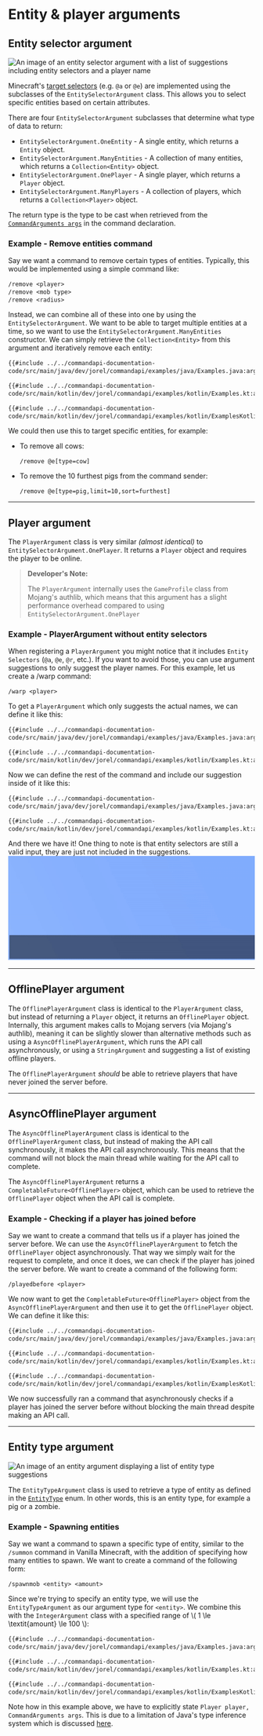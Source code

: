 # Entity & player arguments

## Entity selector argument

![An image of an entity selector argument with a list of suggestions including entity selectors and a player name](./images/arguments/entityselector.png)

Minecraft's [target selectors](https://minecraft.wiki/w/Commands#Target_selectors) (e.g. `@a` or `@e`) are implemented using the subclasses of the `EntitySelectorArgument` class. This allows you to select specific entities based on certain attributes.

There are four `EntitySelectorArgument` subclasses that determine what type of data to return:

- `EntitySelectorArgument.OneEntity` - A single entity, which returns a `Entity` object.
- `EntitySelectorArgument.ManyEntities`  - A collection of many entities, which returns a `Collection<Entity>` object.
- `EntitySelectorArgument.OnePlayer` - A single player, which returns a `Player` object.
- `EntitySelectorArgument.ManyPlayers` - A collection of players, which returns a `Collection<Player>` object.

The return type is the type to be cast when retrieved from the [`CommandArguments args`](./commandarguments.md) in the command declaration.

<div class="example">

### Example - Remove entities command

Say we want a command to remove certain types of entities. Typically, this would be implemented using a simple command like:

```mccmd
/remove <player>
/remove <mob type>
/remove <radius>
```

Instead, we can combine all of these into one by using the `EntitySelectorArgument`. We want to be able to target multiple entities at a time, so we want to use the `EntitySelectorArgument.ManyEntities` constructor. We can simply retrieve the `Collection<Entity>` from this argument and iteratively remove each entity:

<div class="multi-pre">

```java,Java
{{#include ../../commandapi-documentation-code/src/main/java/dev/jorel/commandapi/examples/java/Examples.java:argumentEntities1}}
```

```kotlin,Kotlin
{{#include ../../commandapi-documentation-code/src/main/kotlin/dev/jorel/commandapi/examples/kotlin/Examples.kt:argumentEntities1}}
```

```kotlin,Kotlin_DSL
{{#include ../../commandapi-documentation-code/src/main/kotlin/dev/jorel/commandapi/examples/kotlin/ExamplesKotlinDSL.kt:argumentEntities1}}
```

</div>

We could then use this to target specific entities, for example:

- To remove all cows:

  ```mccmd
  /remove @e[type=cow]
  ```

- To remove the 10 furthest pigs from the command sender:

  ```mccmd
  /remove @e[type=pig,limit=10,sort=furthest]
  ```

</div>

-----

## Player argument

The `PlayerArgument` class is very similar _(almost identical)_ to `EntitySelectorArgument.OnePlayer`. It returns a `Player` object and requires the player to be online.

> **Developer's Note:**
>
> The `PlayerArgument` internally uses the `GameProfile` class from Mojang's authlib, which means that this argument has a slight performance overhead compared to using `EntitySelectorArgument.OnePlayer`

<div class="example">

### Example - PlayerArgument without entity selectors

When registering a `PlayerArgument` you might notice that it includes `Entity Selectors` (`@a`, `@e`, `@r`, etc.). If you want to avoid those, you can use argument suggestions to only suggest the player names. For this example, let us create a /warp command:

```mccmd
/warp <player>
```

To get a `PlayerArgument` which only suggests the actual names, we can define it like this:

<div class="multi-pre">

```java,Java
{{#include ../../commandapi-documentation-code/src/main/java/dev/jorel/commandapi/examples/java/Examples.java:argumentEntities2}}
```

```kotlin,Kotlin
{{#include ../../commandapi-documentation-code/src/main/kotlin/dev/jorel/commandapi/examples/kotlin/Examples.kt:argumentEntities2}}
```

</div>

Now we can define the rest of the command and include our suggestion inside of it like this:

<div class="multi-pre">

```java,Java
{{#include ../../commandapi-documentation-code/src/main/java/dev/jorel/commandapi/examples/java/Examples.java:argumentEntities3}}
```

```kotlin,Kotlin
{{#include ../../commandapi-documentation-code/src/main/kotlin/dev/jorel/commandapi/examples/kotlin/Examples.kt:argumentEntities3}}
```

</div>

And there we have it! One thing to note is that entity selectors are still a valid input, they are just not included in the suggestions.
![WarpCommand](./images/entityselectorplayerexample.gif)

</div>

-----

## OfflinePlayer argument

The `OfflinePlayerArgument` class is identical to the `PlayerArgument` class, but instead of returning a `Player` object, it returns an `OfflinePlayer` object. Internally, this argument makes calls to Mojang servers (via Mojang's authlib), meaning it can be slightly slower than alternative methods such as using a `AsyncOfflinePlayerArgument`, which runs the API call asynchronously, or using a `StringArgument` and suggesting a list of existing offline players.

The `OfflinePlayerArgument` _should_ be able to retrieve players that have never joined the server before.

-----

## AsyncOfflinePlayer argument

The `AsyncOfflinePlayerArgument` class is identical to the `OfflinePlayerArgument` class, but instead of making the API call synchronously, it makes the API call asynchronously. This means that the command will not block the main thread while waiting for the API call to complete.

The `AsyncOfflinePlayerArgument` returns a `CompletableFuture<OfflinePlayer>` object, which can be used to retrieve the `OfflinePlayer` object when the API call is complete.

<div class="example">

### Example - Checking if a player has joined before

Say we want to create a command that tells us if a player has joined the server before. We can use the `AsyncOfflinePlayerArgument` to fetch the `OfflinePlayer` object asynchronously. That way we simply wait for the request to complete, and once it does, we can check if the player has joined the server before. We want to create a command of the following form:

```mccmd
/playedbefore <player>
```

We now want to get the `CompletableFuture<OfflinePlayer>` object from the `AsyncOfflinePlayerArgument` and then use it to get the `OfflinePlayer` object. We can define it like this:

<div class="multi-pre">

```java,Java
{{#include ../../commandapi-documentation-code/src/main/java/dev/jorel/commandapi/examples/java/Examples.java:argumentAsyncOfflinePlayer1}}
```

```kotlin,Kotlin
{{#include ../../commandapi-documentation-code/src/main/kotlin/dev/jorel/commandapi/examples/kotlin/Examples.kt:argumentAsyncOfflinePlayer1}}
```

```kotlin,Kotlin_DSL
{{#include ../../commandapi-documentation-code/src/main/kotlin/dev/jorel/commandapi/examples/kotlin/ExamplesKotlinDSL.kt:argumentAsyncOfflinePlayer1}}
```

</div>

We now successfully ran a command that asynchronously checks if a player has joined the server before without blocking the main thread despite making an API call.

</div>

-----

## Entity type argument

![An image of an entity argument displaying a list of entity type suggestions](./images/arguments/entitytype.png)

The `EntityTypeArgument` class is used to retrieve a type of entity as defined in the [`EntityType`](https://hub.spigotmc.org/javadocs/bukkit/org/bukkit/entity/EntityType.html) enum. In other words, this is an entity type, for example a pig or a zombie.

<div class="example">

### Example - Spawning entities

Say we want a command to spawn a specific type of entity, similar to the `/summon` command in Vanilla Minecraft, with the addition of specifying how many entities to spawn. We want to create a command of the following form:

```mccmd
/spawnmob <entity> <amount>
```

Since we're trying to specify an entity type, we will use the `EntityTypeArgument` as our argument type for `<entity>`. We combine this with the `IntegerArgument` class with a specified range of \\( 1 \le \textit{amount} \le 100 \\):

<div class="multi-pre">

```java,Java
{{#include ../../commandapi-documentation-code/src/main/java/dev/jorel/commandapi/examples/java/Examples.java:argumentEntities4}}
```

```kotlin,Kotlin
{{#include ../../commandapi-documentation-code/src/main/kotlin/dev/jorel/commandapi/examples/kotlin/Examples.kt:argumentEntities4}}
```

```kotlin,Kotlin_DSL
{{#include ../../commandapi-documentation-code/src/main/kotlin/dev/jorel/commandapi/examples/kotlin/ExamplesKotlinDSL.kt:argumentEntities2}}
```

</div>

Note how in this example above, we have to explicitly state `Player player, CommandArguments args`. This is due to a limitation of Java's type inference system which is discussed [here](./commandregistration.md#setting-the-commands-executor).

</div>
